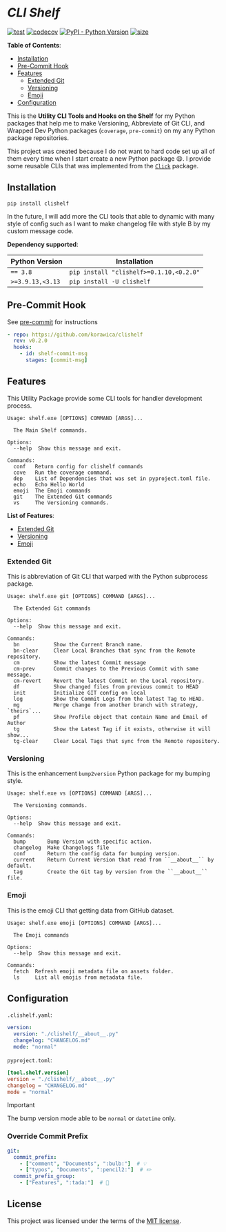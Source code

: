 # _CLI Shelf_

[![test](https://github.com/korawica/clishelf/actions/workflows/tests.yml/badge.svg?branch=main)](https://github.com/korawica/clishelf/actions/workflows/tests.yml)
[![codecov](https://codecov.io/gh/korawica/clishelf/graph/badge.svg?token=7PF8JN2EIG)](https://codecov.io/gh/korawica/clishelf)
[![PyPI - Python Version](https://img.shields.io/pypi/pyversions/clishelf?logo=pypi)](https://pypi.org/project/clishelf/)
[![size](https://img.shields.io/github/languages/code-size/korawica/clishelf)](https://github.com/korawica/clishelf)

**Table of Contents**:

* [Installation](#installation)
* [Pre-Commit Hook](#pre-commit-hook)
* [Features](#features)
  * [Extended Git](#extended-git)
  * [Versioning](#versioning)
  * [Emoji](#emoji)
* [Configuration](#configuration)

This is the **Utility CLI Tools and Hooks on the Shelf** for my Python packages
that help me to make Versioning, Abbreviate of Git CLI, and Wrapped Dev Python packages
(`coverage`, `pre-commit`) on my any Python package repositories.

This project was created because I do not want to hard code set up all of them
every time when I start create a new Python package :tired_face:. I provide some
reusable CLIs that was implemented from the [`Click`](https://github.com/pallets/click/)
package.

## Installation

```shell
pip install clishelf
```

In the future, I will add more the CLI tools that able to dynamic with
many style of config such as I want to make changelog file with style B by my
custom message code.

**Dependency supported**:

| Python Version   | Installation                            |
|------------------|-----------------------------------------|
| `== 3.8`         | `pip install "clishelf>=0.1.10,<0.2.0"` |
| `>=3.9.13,<3.13` | `pip install -U clishelf`               |

## Pre-Commit Hook

See [pre-commit](https://github.com/pre-commit/pre-commit) for instructions

```yaml
- repo: https://github.com/korawica/clishelf
  rev: v0.2.0
  hooks:
    - id: shelf-commit-msg
      stages: [commit-msg]
```

## Features

This Utility Package provide some CLI tools for handler development process.

```text
Usage: shelf.exe [OPTIONS] COMMAND [ARGS]...

  The Main Shelf commands.

Options:
  --help  Show this message and exit.

Commands:
  conf   Return config for clishelf commands
  cove   Run the coverage command.
  dep    List of Dependencies that was set in pyproject.toml file.
  echo   Echo Hello World
  emoji  The Emoji commands
  git    The Extended Git commands
  vs     The Versioning commands.
```

**List of Features**:

* [Extended Git](#extended-git)
* [Versioning](#versioning)
* [Emoji](#emoji)

### Extended Git

This is abbreviation of Git CLI that warped with the Python subprocess package.

```text
Usage: shelf.exe git [OPTIONS] COMMAND [ARGS]...

  The Extended Git commands

Options:
  --help  Show this message and exit.

Commands:
  bn           Show the Current Branch name.
  bn-clear     Clear Local Branches that sync from the Remote repository.
  cm           Show the latest Commit message
  cm-prev      Commit changes to the Previous Commit with same message.
  cm-revert    Revert the latest Commit on the Local repository.
  df           Show changed files from previous commit to HEAD
  init         Initialize GIT config on local
  log          Show the Commit Logs from the latest Tag to HEAD.
  mg           Merge change from another branch with strategy, `theirs`...
  pf           Show Profile object that contain Name and Email of Author
  tg           Show the Latest Tag if it exists, otherwise it will show...
  tg-clear     Clear Local Tags that sync from the Remote repository.
```

### Versioning

This is the enhancement `bump2version` Python package for my bumping style.

```text
Usage: shelf.exe vs [OPTIONS] COMMAND [ARGS]...

  The Versioning commands.

Options:
  --help  Show this message and exit.

Commands:
  bump       Bump Version with specific action.
  changelog  Make Changelogs file
  conf       Return the config data for bumping version.
  current    Return Current Version that read from ``__about__`` by default.
  tag        Create the Git tag by version from the ``__about__`` file.
```

### Emoji

This is the emoji CLI that getting data from GitHub dataset.

```text
Usage: shelf.exe emoji [OPTIONS] COMMAND [ARGS]...

  The Emoji commands

Options:
  --help  Show this message and exit.

Commands:
  fetch  Refresh emoji metadata file on assets folder.
  ls     List all emojis from metadata file.
```

## Configuration

`.clishelf.yaml`:

```yaml
version:
  version: "./clishelf/__about__.py"
  changelog: "CHANGELOG.md"
  mode: "normal"
```

`pyproject.toml`:

```toml
[tool.shelf.version]
version = "./clishelf/__about__.py"
changelog = "CHANGELOG.md"
mode = "normal"
```

> [!IMPORTANT]
> The bump version mode able to be `normal` or `datetime` only.

### Override Commit Prefix

```yaml
git:
  commit_prefix:
    - ["comment", "Documents", ":bulb:"]  # 💡
    - ["typos", "Documents", ":pencil2:"]  # ✏️
  commit_prefix_group:
    - ["Features", ":tada:"]  # 🎉
```

## License

This project was licensed under the terms of the [MIT license](LICENSE).
